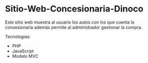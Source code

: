 # Sitio-Web-Concesionaria-Dinoco
Este sitio web muestra al usuario los autos con los que cuenta la consesionaria además permite al administrador gestionar la compra.

Tecnologias:

* PHP
* JavaScript
* Modelo MVC
